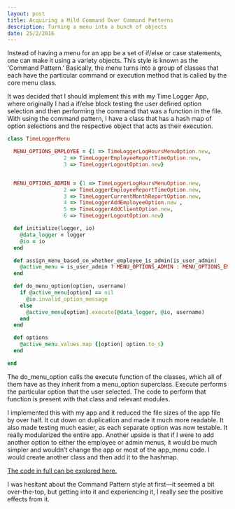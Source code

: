 ```yaml
---
layout: post
title: Acquiring a Mild Command Over Command Patterns
description: Turning a menu into a bunch of objects
date: 25/2/2016
---
```

Instead of having a menu for an app be a set of if/else or case statements, one can make it using a variety objects. This style is known as the ‘Command Pattern.’ Basically, the menu turns into a group of classes that each have the particular command or execution method that is called by the core menu class.

It was decided that I should implement this with my Time Logger App, where originally I had a if/else block testing the user defined option selection and then performing the command that was a function in the file. With using the command pattern, I have a class that has a hash map of option selections and the respective object that acts as their execution.

```ruby
class TimeLoggerMenu

  MENU_OPTIONS_EMPLOYEE = {1 => TimeLoggerLogHoursMenuOption.new,
                  2 => TimeLoggerEmployeeReportTimeOption.new,
                  3 => TimeLoggerLogoutOption.new}


  MENU_OPTIONS_ADMIN = {1 => TimeLoggerLogHoursMenuOption.new,
                  2 => TimeLoggerEmployeeReportTimeOption.new,
                  3 => TimeLoggerCurrentMonthReportOption.new,
                  4 => TimeLoggerAddEmployeeOption.new ,
                  5 => TimeLoggerAddClientOption.new,
                  6 => TimeLoggerLogoutOption.new}

  def initialize(logger, io)
    @data_logger = logger
    @io = io
  end

  def assign_menu_based_on_whether_employee_is_admin(is_user_admin)
    @active_menu = is_user_admin ? MENU_OPTIONS_ADMIN : MENU_OPTIONS_EMPLOYEE
  end

  def do_menu_option(option, username)
    if @active_menu[option] == nil
      @io.invalid_option_message
    else
      @active_menu[option].execute(@data_logger, @io, username)
    end
  end

  def options
    @active_menu.values.map {|option| option.to_s}
  end

end
```

The do_menu_option calls the execute function of the classes, which all of them have as they inherit from a menu_option superclass. Execute performs the particular option that the user selected. The code to perform that function is present with that class and relevant modules.

I implemented this with my app and it reduced the file sizes of the app file by over half. It cut down on duplication and made it much more readable. It also made testing much easier, as each separate option was now testable. It really modularized the entire app. Another upside is that if I were to add another option to either the employee or admin menus, it would be much simpler and wouldn’t change the app or most of the app_menu code. I would create another class and then add it to the hashmap.

[The code in full can be explored here.](https://github.com/ssunday/TimeLoggerApp)

I was hesitant about the Command Pattern style at first—it seemed a bit over-the-top, but getting into it and experiencing it, I really see the positive effects from it.
